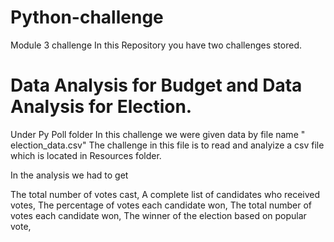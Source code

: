 # Python-challenge
Module 3 challenge 
In this Repository you have two challenges stored.

# Data Analysis for Budget and Data Analysis for Election.

Under Py Poll folder
In this challenge we were given data by file name " election_data.csv"
The challenge in this file is to read and analyize a csv file which is located in Resources folder.

In the analysis we had to get

The total number of votes cast,
A complete list of candidates who received votes,
The percentage of votes each candidate won,
The total number of votes each candidate won,
The winner of the election based on popular vote,

